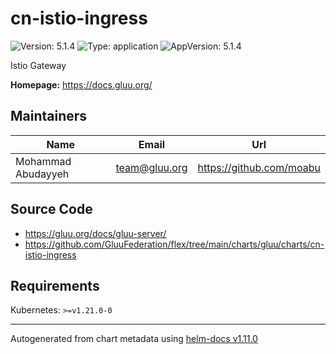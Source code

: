 # cn-istio-ingress

![Version: 5.1.4](https://img.shields.io/badge/Version-5.1.4-informational?style=flat-square) ![Type: application](https://img.shields.io/badge/Type-application-informational?style=flat-square) ![AppVersion: 5.1.4](https://img.shields.io/badge/AppVersion-5.1.4-informational?style=flat-square)

Istio Gateway

**Homepage:** <https://docs.gluu.org/>

## Maintainers

| Name | Email | Url |
| ---- | ------ | --- |
| Mohammad Abudayyeh | <team@gluu.org> | <https://github.com/moabu> |

## Source Code

* <https://gluu.org/docs/gluu-server/>
* <https://github.com/GluuFederation/flex/tree/main/charts/gluu/charts/cn-istio-ingress>

## Requirements

Kubernetes: `>=v1.21.0-0`

----------------------------------------------
Autogenerated from chart metadata using [helm-docs v1.11.0](https://github.com/norwoodj/helm-docs/releases/v1.11.0)
